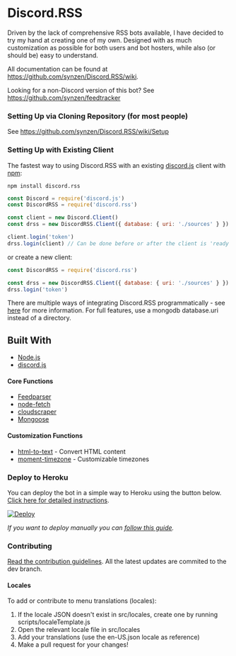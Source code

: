 # Discord.RSS
Driven by the lack of comprehensive RSS bots available, I have decided to try my hand at creating one of my own. Designed with as much customization as possible for both users and bot hosters, while also (or should be) easy to understand.

All documentation can be found at https://github.com/synzen/Discord.RSS/wiki.

Looking for a non-Discord version of this bot? See https://github.com/synzen/feedtracker

### Setting Up via Cloning Repository (for most people)

See https://github.com/synzen/Discord.RSS/wiki/Setup

### Setting Up with Existing Client

The fastest way to using Discord.RSS with an existing [discord.js](https://github.com/discordjs/discord.js) client with [npm](https://www.npmjs.com/package/discord.rss):


```
npm install discord.rss
```

```js
const Discord = require('discord.js')
const DiscordRSS = require('discord.rss')

const client = new Discord.Client()
const drss = new DiscordRSS.Client({ database: { uri: './sources' } }) // File-based sources instead of Mongo

client.login('token')
drss.login(client) // Can be done before or after the client is 'ready'
```
or create a new client:
```js
const DiscordRSS = require('discord.rss')

const drss = new DiscordRSS.Client({ database: { uri: './sources' } }) // Optional config overrides
drss.login('token')
```
There are multiple ways of integrating Discord.RSS programmatically - see [here](https://github.com/synzen/Discord.RSS/wiki/Use-with-Existing-Bot) for more information. For full features, use a mongodb database.uri instead of a directory.


## Built With		
* [Node.js](https://nodejs.org/en/)		
* [discord.js](https://www.npmjs.com/package/discord.js)

#### Core Functions
 * [Feedparser](https://www.npmjs.com/package/feedparser)		
 * [node-fetch](https://www.npmjs.com/package/node-fetch)
 * [cloudscraper](https://www.npmjs.com/package/cloudscraper)
 * [Mongoose](https://www.npmjs.com/package/mongoose)

#### Customization Functions
 * [html-to-text](https://www.npmjs.com/package/html-to-text) - Convert HTML content
 * [moment-timezone](https://www.npmjs.com/package/moment-timezone) - Customizable timezones

### Deploy to Heroku

You can deploy the bot in a simple way to Heroku using the button below. [Click here for detailed instructions](https://github.com/synzen/Discord.RSS/issues/45).

[![Deploy](https://www.herokucdn.com/deploy/button.svg)](https://heroku.com/deploy)

*If you want to deploy manually you can [follow this guide](https://github.com/synzen/Discord.RSS/issues/95).*

### Contributing

[Read the contribution guidelines](https://github.com/synzen/Discord.RSS/blob/master/CONTRIBUTING.md). All the latest updates are commited to the dev branch. 

#### Locales

To add or contribute to menu translations (locales):

1. If the locale JSON doesn't exist in src/locales, create one by running scripts/localeTemplate.js
2. Open the relevant locale file in src/locales
3. Add your translations (use the en-US.json locale as reference)
4. Make a pull request for your changes!
